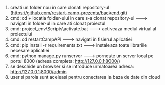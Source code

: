 1. creati un folder nou in care clonati repository-ul (https://github.com/restart-camp-prezenta/backend.git)
2. cmd: cd + locatia folder-ului in care s-a clonat repository-ul                           ---> navigati in folder-ul in care ati clonat proiectul
3. cmd: project_env\Scripts\activate.bat                                                    ---> activeaza mediul virtual al proiectului
4. cmd: cd restartCampAPI                                                                   ---> navigati in fisierul aplicatiei 
5. cmd: pip install -r requirements.txt                                                     ---> instaleaza toate librariile necesare aplicatiei
6. cmd: python manage.py runserver                                                          ---> porneste un server local pe portul 8000 (adresa completa:  http://127.0.0.1:8000/)
7. se deschide un browser si se introduce urmatoarea adresa:  http://127.0.0.1:8000/admin
8. user si parola sunt aceleasi pentru conectarea la baza de date din cloud
